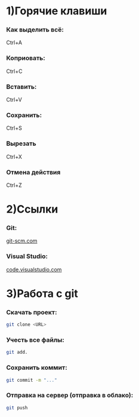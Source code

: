 # 1)Горячие клавиши
### Как выделить всё:
Ctrl+A
### Коприовать:
Ctrl+C
### Вставить:
Ctrl+V 
### Сохранить:
Ctrl+S
### Вырезать 
Ctrl+X
### Отмена действия 
Ctrl+Z


# 2)Ссылки
### Git:
[git-scm.com](https://git-scm.com/)
### Visual Studio:
[code.visualstudio.com](https://code.visualstudio.com/)


# 3)Работа с git 
### Скачать проект:
```bash 
git clone <URL>
``` 
### Учесть все файлы:
```bash
git add.
```
### Сохранить коммит:
```bash
git commit -m "..."
```
### Отправка на сервер (отправка в облако):
```bash
git push
```
